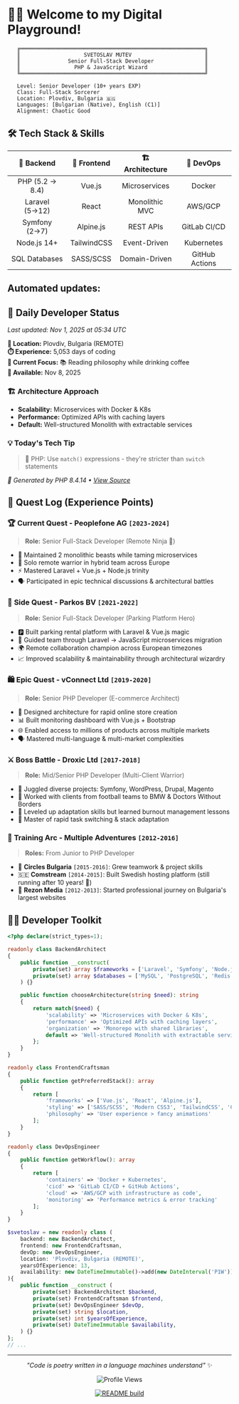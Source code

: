 # 🧙‍♂️ Welcome to my Digital Playground! 

```
   ╔══════════════════════════════════════════════════════════╗
   ║                    SVETOSLAV MUTEV                       ║
   ║               Senior Full-Stack Developer                ║
   ║                 PHP & JavaScript Wizard                  ║
   ╚══════════════════════════════════════════════════════════╝

   Level: Senior Developer (10+ years EXP)
   Class: Full-Stack Sorcerer
   Location: Plovdiv, Bulgaria 🇧🇬
   Languages: [Bulgarian (Native), English (C1)]
   Alignment: Chaotic Good
```

## 🛠️ Tech Stack & Skills

| 🐘 **Backend** | 🎨 **Frontend** | 🏗️ **Architecture** | 🚀 **DevOps** |
|:---:|:---------------:|:---:|:---:|
| PHP (5.2 → 8.4) |     Vue.js      | Microservices | Docker |
| Laravel (5→12) |      React      | Monolithic MVC | AWS/GCP |
| Symfony (2→7) |    Alpine.js    | REST APIs | GitLab CI/CD |
| Node.js 14+ |   TailwindCSS   | Event-Driven | Kubernetes |
| SQL Databases |   SASS/SCSS   | Domain-Driven | GitHub Actions |


## Automated updates:

<!-- ### DAILY_UPDATE_START ### -->
## 🌟 Daily Developer Status

*Last updated: Nov 1, 2025 at 05:34 UTC*

**📍 Location:** Plovdiv, Bulgaria (REMOTE)  
**⏱️ Experience:** 5,053 days of coding  
**🎯 Current Focus:** 📚 Reading philosophy while drinking coffee  
**📅 Available:** Nov 8, 2025  

### 🏗️ Architecture Approach
- **Scalability:** Microservices with Docker & K8s
- **Performance:** Optimized APIs with caching layers
- **Default:** Well-structured Monolith with extractable services

### 💡 Today's Tech Tip
> 🐘 PHP: Use `match()` expressions - they're stricter than `switch` statements

*🤖 Generated by PHP 8.4.14 • [View Source](profile-generator.php)*
<!-- ### DAILY_UPDATE_END ### -->


## 🚀 Quest Log (Experience Points)

### 🏆 **Current Quest** - Peoplefone AG `[2023-2024]`
> **Role:** Senior Full-Stack Developer (Remote Ninja 🥷)
- 🔧 Maintained 2 monolithic beasts while taming microservices
- 🎯 Solo remote warrior in hybrid team across Europe
- ⚡ Mastered Laravel + Vue.js + Node.js trinity
- 🗣️ Participated in epic technical discussions & architectural battles

### 🚗 **Side Quest** - Parkos BV `[2021-2022]`
> **Role:** Senior Full-Stack Developer (Parking Platform Hero)
- 🅿️ Built parking rental platform with Laravel & Vue.js magic
- 🔄 Guided team through Laravel → JavaScript microservices migration
- 🌍 Remote collaboration champion across European timezones
- 📈 Improved scalability & maintainability through architectural wizardry

### 🛍️ **Epic Quest** - vConnect Ltd `[2019-2020]`
> **Role:** Senior PHP Developer (E-commerce Architect)
- 🏪 Designed architecture for rapid online store creation
- 📊 Built monitoring dashboard with Vue.js + Bootstrap
- 🌐 Enabled access to millions of products across multiple markets
- 🗣️ Mastered multi-language & multi-market complexities

### ⚔️ **Boss Battle** - Droxic Ltd `[2017-2018]`
> **Role:** Mid/Senior PHP Developer (Multi-Client Warrior)
- 🎯 Juggled diverse projects: Symfony, WordPress, Drupal, Magento
- 🏈 Worked with clients from football teams to BMW & Doctors Without Borders
- 💪 Leveled up adaptation skills but learned burnout management lessons
- 🔄 Master of rapid task switching & stack adaptation

### 🎪 **Training Arc** - Multiple Adventures `[2012-2016]`
> **Roles:** From Junior to PHP Developer
- 🌱 **Circles Bulgaria** `[2015-2016]`: Grew teamwork & project skills
- 🇸🇪 **Comstream** `[2014-2015]`: Built Swedish hosting platform (still running after 10 years! 🎉)
- 🚀 **Rezon Media** `[2012-2013]`: Started professional journey on Bulgaria's largest websites

## 🧙‍♂️ Developer Toolkit

```php
<?php declare(strict_types=1);

readonly class BackendArchitect
{
    public function __construct(
        private(set) array $frameworks = ['Laravel', 'Symfony', 'Node.js'],
        private(set) array $databases = ['MySQL', 'PostgreSQL', 'Redis'],
    ) {}

    public function chooseArchitecture(string $need): string
    {
        return match($need) {
            'scalability' => 'Microservices with Docker & K8s',
            'performance' => 'Optimized APIs with caching layers',
            'organization' => 'Monorepo with shared libraries',
            default => 'Well-structured Monolith with extractable services'
        };
    }
}

readonly class FrontendCraftsman
{
    public function getPreferredStack(): array
    {
        return [
            'frameworks' => ['Vue.js', 'React', 'Alpine.js'],
            'styling' => ['SASS/SCSS', 'Modern CSS3', 'TailwindCSS', 'CSS Grid/Flexbox'],
            'philosophy' => 'User experience > fancy animations'
        ];
    }
}

readonly class DevOpsEngineer
{
    public function getWorkflow(): array
    {
        return [
            'containers' => 'Docker + Kubernetes',
            'cicd' => 'GitLab CI/CD + GitHub Actions',
            'cloud' => 'AWS/GCP with infrastructure as code',
            'monitoring' => 'Performance metrics & error tracking'
        ];
    }
}

$svetoslav = new readonly class (
    backend: new BackendArchitect,
    frontend: new FrontendCraftsman,
    devOp: new DevOpsEngineer,
    location: 'Plovdiv, Bulgaria (REMOTE)',
    yearsOfExperience: 13,
    availability: new DateTimeImmutable()->add(new DateInterval('P1W')),
){
    public function __construct (
        private(set) BackendArchitect $backend,
        private(set) FrontendCraftsman $frontend,
        private(set) DevOpsEngineer $devOp,
        private(set) string $location,
        private(set) int $yearsOfExperience,
        private(set) DateTimeImmutable $availability,
    ) {}
};
// ...
```

---

<div align="center">

*"Code is poetry written in a language machines understand"* ✨

<img src="https://komarev.com/ghpvc/?username=sv3tli0&color=blueviolet&style=flat-square&label=Profile+Views" alt="Profile Views" />

[![README build](https://github.com/sv3tli0/sv3tli0/actions/workflows/update-profile.yml/badge.svg)](https://github.com/sv3tli0/sv3tli0/actions/workflows/update-profile.yml)

</div>
